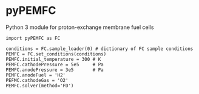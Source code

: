 # pyPEMFC
Python 3 module for proton-exchange membrane fuel cells

```
import pyPEMFC as FC

conditions = FC.sample_loader(0) # dictionary of FC sample conditions
PEMFC = FC.set_conditions(conditions)
PEMFC.initial_temperature = 300 # K
PEMFC.cathodePressure = 5e5     # Pa
PEMFC.anodePressure = 3e5       # Pa
PEMFC.anodeFuel = 'H2'
PEFMC.cathodeGas = 'O2'
PEMFC.solver(method='FD')
```
